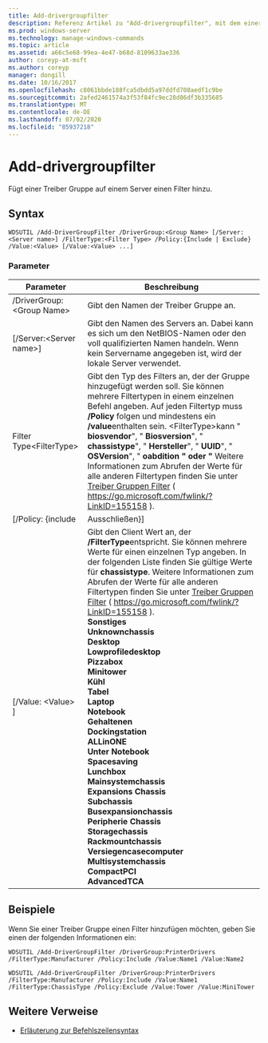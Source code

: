```yaml
---
title: Add-drivergroupfilter
description: Referenz Artikel zu "Add-drivergroupfilter", mit dem einer Treiber Gruppe auf einem Server ein Filter hinzugefügt wird.
ms.prod: windows-server
ms.technology: manage-windows-commands
ms.topic: article
ms.assetid: a66c5e68-99ea-4e47-b68d-8109633ae336
author: coreyp-at-msft
ms.author: coreyp
manager: dongill
ms.date: 10/16/2017
ms.openlocfilehash: c8061bbde188fca5dbdd5a97ddfd708aedf1c9be
ms.sourcegitcommit: 2afed2461574a3f53f84fc9ec28d86df3b335685
ms.translationtype: MT
ms.contentlocale: de-DE
ms.lasthandoff: 07/02/2020
ms.locfileid: "85937218"
---
```

# <a name="add-drivergroupfilter"></a>Add-drivergroupfilter

Fügt einer Treiber Gruppe auf einem Server einen Filter hinzu.

## <a name="syntax"></a>Syntax

```
WDSUTIL /Add-DriverGroupFilter /DriverGroup:<Group Name> [/Server:<Server name>] /FilterType:<Filter Type> /Policy:{Include | Exclude} /Value:<Value> [/Value:<Value> ...]
```

### <a name="parameters"></a>Parameter

|         Parameter          |                                                                                                                                                                                                                                                                                                                                                                                                                                                                            Beschreibung                                                                                                                                                                                                                                                                                                                                                                                                                                                                            |
|----------------------------|-------------------------------------------------------------------------------------------------------------------------------------------------------------------------------------------------------------------------------------------------------------------------------------------------------------------------------------------------------------------------------------------------------------------------------------------------------------------------------------------------------------------------------------------------------------------------------------------------------------------------------------------------------------------------------------------------------------------------------------------------------------------------------------------------------------------------------------------------------------------------------------------------------------------------------------------------------------------|
| /DriverGroup:\<Group Name> |                                                                                                                                                                                                                                                                                                                                                                                                                                                              Gibt den Namen der Treiber Gruppe an.                                                                                                                                                                                                                                                                                                                                                                                                                                                              |
|  [/Server:\<Server name>]  |                                                                                                                                                                                                                                                                                                                                                                                                               Gibt den Namen des Servers an. Dabei kann es sich um den NetBIOS-Namen oder den voll qualifizierten Namen handeln. Wenn kein Servername angegeben ist, wird der lokale Server verwendet.                                                                                                                                                                                                                                                                                                                                                                                                               |
| Filter Type\<FilterType>  |                                                                                                                                                                                                   Gibt den Typ des Filters an, der der Gruppe hinzugefügt werden soll. Sie können mehrere Filtertypen in einem einzelnen Befehl angeben. Auf jeden Filtertyp muss **/Policy** folgen und mindestens ein **/value**enthalten sein. \<FilterType>kann " **biosvendor**", " **Biosversion**", " **chassistype**", " **Hersteller**", " **UUID**", " **OSVersion**", " **oabdition** **" oder "** Weitere Informationen zum Abrufen der Werte für alle anderen Filtertypen finden Sie unter [Treiber Gruppen Filter](https://go.microsoft.com/fwlink/?LinkID=155158) ( <https://go.microsoft.com/fwlink/?LinkID=155158> ).                                                                                                                                                                                                    |
|     [/Policy: {include      |                                                                                                                                                                                                                                                                                                                                                                                                                                                                             Ausschließen}]                                                                                                                                                                                                                                                                                                                                                                                                                                                                             |
|     [/Value: \<Value> ]      | Gibt den Client Wert an, der **/FilterType**entspricht. Sie können mehrere Werte für einen einzelnen Typ angeben. In der folgenden Liste finden Sie gültige Werte für **chassistype**. Weitere Informationen zum Abrufen der Werte für alle anderen Filtertypen finden Sie unter [Treiber Gruppen Filter](https://go.microsoft.com/fwlink/?LinkID=155158) ( <https://go.microsoft.com/fwlink/?LinkID=155158> ).</br>**Sonstiges**</br>**Unknownchassis**</br>**Desktop**</br>**Lowprofiledesktop**</br>**Pizzabox**</br>**Minitower**</br>**Kühl**</br>**Tabel**</br>**Laptop**</br>**Notebook**</br>**Gehaltenen**</br>**Dockingstation**</br>**ALLinONE**</br>**Unter Notebook**</br>**Spacesaving**</br>**Lunchbox**</br>**Mainsystemchassis**</br>**Expansions Chassis**</br>**Subchassis**</br>**Busexpansionchassis**</br>**Peripherie Chassis**</br>**Storagechassis**</br>**Rackmountchassis**</br>**Versiegencasecomputer**</br>**Multisystemchassis**</br>**CompactPCI**</br>**AdvancedTCA** |

## <a name="examples"></a>Beispiele

Wenn Sie einer Treiber Gruppe einen Filter hinzufügen möchten, geben Sie einen der folgenden Informationen ein:
```
WDSUTIL /Add-DriverGroupFilter /DriverGroup:PrinterDrivers /FilterType:Manufacturer /Policy:Include /Value:Name1 /Value:Name2
```
```
WDSUTIL /Add-DriverGroupFilter /DriverGroup:PrinterDrivers /FilterType:Manufacturer /Policy:Include /Value:Name1 /FilterType:ChassisType /Policy:Exclude /Value:Tower /Value:MiniTower
```

## <a name="additional-references"></a>Weitere Verweise

- [Erläuterung zur Befehlszeilensyntax](command-line-syntax-key.md)

